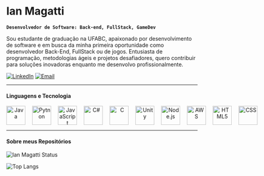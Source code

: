 # Ian Magatti 

**`Desenvolvedor de Software: Back-end, FullStack, GameDev`**

Sou estudante de graduação na UFABC, apaixonado por desenvolvimento de software e em busca da minha primeira oportunidade como desenvolvedor Back-End, FullStack ou de jogos. Entusiasta de programação, metodologias ágeis e projetos desafiadores, quero contribuir para soluções inovadoras enquanto me desenvolvo profissionalmente.

[![LinkedIn](https://img.shields.io/badge/LinkedIn-0077b5?style=for-the-badge&logo=linkedin&logoColor=white)](https://www.linkedin.com/in/ianmagatti) [![Email](https://img.shields.io/badge/Email-D14836?style=for-the-badge&logo=gmail&logoColor=white)](mailto:nicolas.magatti@gmail.com)

---
#### Linguagens e Tecnologia

<div align="center" style="display: flex; gap: 5px; justify-content: left;">
    <img 
        align="left"
        title="Java"
        width="50px"
        style="padding-right: 10px;"
        src="https://cdn.jsdelivr.net/gh/devicons/devicon@latest/icons/java/java-original-wordmark.svg" 
    />
    <img 
        align="left"
        title="Pytnon"
        width="50px"
        style="padding-right: 10px;"
        src="https://cdn.jsdelivr.net/gh/devicons/devicon@latest/icons/python/python-original-wordmark.svg" 
    />
    <img 
        align="left"
        title="JavaScript"
        width="50px"
        style="padding-right: 10px;"
        src="https://cdn.jsdelivr.net/gh/devicons/devicon@latest/icons/javascript/javascript-original.svg" 
    />
    <img 
        align="left"
        title="C#"
        width="50px"
        style="padding-right: 10px;"
        src="https://cdn.jsdelivr.net/gh/devicons/devicon@latest/icons/csharp/csharp-original.svg" 
    />
    <img 
        align="left"
        title="C"
        width="50px"
        style="padding-right: 10px;"
        src="https://cdn.jsdelivr.net/gh/devicons/devicon@latest/icons/c/c-original.svg" 
    />
    <img 
        align="left"
        title="Unity"
        width="50px"
        style="padding-right: 10px;"
        src="https://cdn.jsdelivr.net/gh/devicons/devicon@latest/icons/unity/unity-original.svg" 
    />
    <img 
        align="left"
        title="Node.js"
        width="50px"
        style="padding-right: 10px;"
        src="https://cdn.jsdelivr.net/gh/devicons/devicon@latest/icons/nodejs/nodejs-original-wordmark.svg" 
    />
    <img 
        align="left"
        title="AWS"
        width="50px"
        style="padding-right: 10px;"
        src="https://cdn.jsdelivr.net/gh/devicons/devicon@latest/icons/amazonwebservices/amazonwebservices-original-wordmark.svg" 
    />
    <img 
        align="left"
        title="HTML5"
        width="50px"
        style="padding-right: 10px;"
        src="https://cdn.jsdelivr.net/gh/devicons/devicon@latest/icons/html5/html5-original-wordmark.svg" 
    />
    <img 
        align="left"
        title="CSS"
        width="50px"
        style="padding-right: 10px;"
        src="https://cdn.jsdelivr.net/gh/devicons/devicon@latest/icons/css3/css3-original-wordmark.svg" 
    />
    
</div>         

---
#### Sobre meus Repositórios

<p>
  <img src="https://github-readme-stats.vercel.app/api?username=IanNicolasMagattiDaSilva&show_icons=true" alt="Ian Magatti Status">
</p>

<p>
  <img src="https://github-readme-stats.vercel.app/api/top-langs/?username=IanNicolasMagattiDaSilva&layout=compact" alt="Top Langs">
</p>

